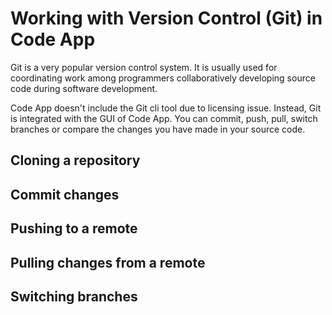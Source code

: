 # Working with Version Control (Git) in Code App

Git is a very popular version control system. It is usually used for coordinating work among programmers collaboratively developing source code during software development.

Code App doesn't include the Git cli tool due to licensing issue. Instead, Git is integrated with the GUI of Code App. You can commit, push, pull, switch branches or compare the changes you have made in your source code.

## Cloning a repository

## Commit changes

## Pushing to a remote

## Pulling changes from a remote

## Switching branches